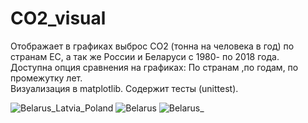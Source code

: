 # CO2_visual

Отображает в графиках выброс CO2 (тонна на человека в год) по странам ЕС, а так же  России и Беларуси с 1980- по 2018 года.
<br>
Доступна опция сравнения на графиках: По странам ,по годам, по промежутку лет. 
<br>
Визуализация в matplotlib. Содержит тесты (unittest).

![Belarus_Latvia_Poland](https://user-images.githubusercontent.com/99472724/196703048-edeac528-0f60-46eb-94e9-1093453e2019.png)
![Belarus](https://user-images.githubusercontent.com/99472724/196703060-6e79314e-3c09-4b0a-bc3d-af89d4c5ac37.png)
![Belarus_](https://user-images.githubusercontent.com/99472724/196703066-3d1513c2-36d5-40c4-bf7b-677db03cc820.png)
